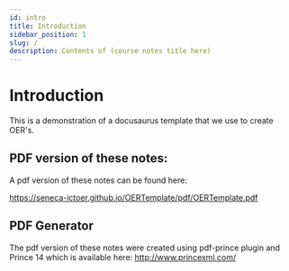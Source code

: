 ```yaml
---
id: intro
title: Introduction
sidebar_position: 1
slug: /
description: Contents of (course notes title here)
---
```


# Introduction

This is a demonstration of a docusaurus template that we use to create OER's.

## PDF version of these notes:

A pdf version of these notes can be found here:

https://seneca-ictoer.github.io/OERTemplate/pdf/OERTemplate.pdf

## PDF Generator

The pdf version of these notes were created using pdf-prince plugin and Prince 14 which is available here: http://www.princexml.com/
